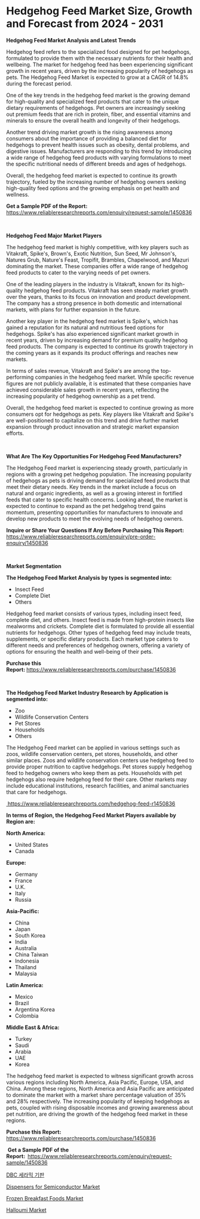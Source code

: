 <p><h1>Hedgehog Feed Market Size, Growth and Forecast from 2024 - 2031</h1></p><p><strong>Hedgehog Feed Market Analysis and Latest Trends</strong></p>
<p><p>Hedgehog feed refers to the specialized food designed for pet hedgehogs, formulated to provide them with the necessary nutrients for their health and wellbeing. The market for hedgehog feed has been experiencing significant growth in recent years, driven by the increasing popularity of hedgehogs as pets. The Hedgehog Feed Market is expected to grow at a CAGR of 14.8% during the forecast period.</p><p>One of the key trends in the hedgehog feed market is the growing demand for high-quality and specialized feed products that cater to the unique dietary requirements of hedgehogs. Pet owners are increasingly seeking out premium feeds that are rich in protein, fiber, and essential vitamins and minerals to ensure the overall health and longevity of their hedgehogs.</p><p>Another trend driving market growth is the rising awareness among consumers about the importance of providing a balanced diet for hedgehogs to prevent health issues such as obesity, dental problems, and digestive issues. Manufacturers are responding to this trend by introducing a wide range of hedgehog feed products with varying formulations to meet the specific nutritional needs of different breeds and ages of hedgehogs.</p><p>Overall, the hedgehog feed market is expected to continue its growth trajectory, fueled by the increasing number of hedgehog owners seeking high-quality feed options and the growing emphasis on pet health and wellness.</p></p>
<p><strong>Get a Sample PDF of the Report:&nbsp;</strong> <a href="https://www.reliableresearchreports.com/enquiry/request-sample/1450836">https://www.reliableresearchreports.com/enquiry/request-sample/1450836</a></p>
<p>&nbsp;</p>
<p><strong>Hedgehog Feed Major Market Players</strong></p>
<p><p>The hedgehog feed market is highly competitive, with key players such as Vitakraft, Spike's, Brown's, Exotic Nutrition, Sun Seed, Mr Johnson's, Natures Grub, Nature's Feast, Tropifit, Brambles, Chapelwood, and Mazuri dominating the market. These companies offer a wide range of hedgehog feed products to cater to the varying needs of pet owners.</p><p>One of the leading players in the industry is Vitakraft, known for its high-quality hedgehog feed products. Vitakraft has seen steady market growth over the years, thanks to its focus on innovation and product development. The company has a strong presence in both domestic and international markets, with plans for further expansion in the future.</p><p>Another key player in the hedgehog feed market is Spike's, which has gained a reputation for its natural and nutritious feed options for hedgehogs. Spike's has also experienced significant market growth in recent years, driven by increasing demand for premium quality hedgehog feed products. The company is expected to continue its growth trajectory in the coming years as it expands its product offerings and reaches new markets.</p><p>In terms of sales revenue, Vitakraft and Spike's are among the top-performing companies in the hedgehog feed market. While specific revenue figures are not publicly available, it is estimated that these companies have achieved considerable sales growth in recent years, reflecting the increasing popularity of hedgehog ownership as a pet trend.</p><p>Overall, the hedgehog feed market is expected to continue growing as more consumers opt for hedgehogs as pets. Key players like Vitakraft and Spike's are well-positioned to capitalize on this trend and drive further market expansion through product innovation and strategic market expansion efforts.</p></p>
<p>&nbsp;</p>
<p><strong>What Are The Key Opportunities For Hedgehog Feed Manufacturers?</strong></p>
<p><p>The Hedgehog Feed market is experiencing steady growth, particularly in regions with a growing pet hedgehog population. The increasing popularity of hedgehogs as pets is driving demand for specialized feed products that meet their dietary needs. Key trends in the market include a focus on natural and organic ingredients, as well as a growing interest in fortified feeds that cater to specific health concerns. Looking ahead, the market is expected to continue to expand as the pet hedgehog trend gains momentum, presenting opportunities for manufacturers to innovate and develop new products to meet the evolving needs of hedgehog owners.</p></p>
<p><strong>Inquire or Share Your Questions If Any Before Purchasing This Report:</strong> <a href="https://www.reliableresearchreports.com/enquiry/pre-order-enquiry/1450836">https://www.reliableresearchreports.com/enquiry/pre-order-enquiry/1450836</a></p>
<p>&nbsp;</p>
<p><strong>Market Segmentation</strong></p>
<p><strong>The Hedgehog Feed Market Analysis by types is segmented into:</strong></p>
<p><ul><li>Insect Feed</li><li>Complete Diet</li><li>Others</li></ul></p>
<p><p>Hedgehog feed market consists of various types, including insect feed, complete diet, and others. Insect feed is made from high-protein insects like mealworms and crickets. Complete diet is formulated to provide all essential nutrients for hedgehogs. Other types of hedgehog feed may include treats, supplements, or specific dietary products. Each market type caters to different needs and preferences of hedgehog owners, offering a variety of options for ensuring the health and well-being of their pets.</p></p>
<p><strong>Purchase this Report:&nbsp;</strong><a href="https://www.reliableresearchreports.com/purchase/1450836">https://www.reliableresearchreports.com/purchase/1450836</a></p>
<p>&nbsp;</p>
<p><strong>The Hedgehog Feed Market Industry Research by Application is segmented into:</strong></p>
<p><ul><li>Zoo</li><li>Wildlife Conservation Centers</li><li>Pet Stores</li><li>Households</li><li>Others</li></ul></p>
<p><p>The Hedgehog Feed market can be applied in various settings such as zoos, wildlife conservation centers, pet stores, households, and other similar places. Zoos and wildlife conservation centers use hedgehog feed to provide proper nutrition to captive hedgehogs. Pet stores supply hedgehog feed to hedgehog owners who keep them as pets. Households with pet hedgehogs also require hedgehog feed for their care. Other markets may include educational institutions, research facilities, and animal sanctuaries that care for hedgehogs.</p></p>
<p><a href="https://www.reliableresearchreports.com/hedgehog-feed-r1450836">&nbsp;https://www.reliableresearchreports.com/hedgehog-feed-r1450836</a></p>
<p><strong>In terms of Region, the Hedgehog Feed Market Players available by Region are:</strong></p>
<p>
    <p> <strong> North America: </strong>
        <ul>
            <li>United States</li>
            <li>Canada</li>
        </ul>
        </p> 
    <p> <strong> Europe: </strong>
        <ul>
            <li>Germany</li>
            <li>France</li>
            <li>U.K.</li>
            <li>Italy</li>
            <li>Russia</li>
        </ul>
        </p> 
    <p> <strong> Asia-Pacific: </strong>
        <ul>
            <li>China</li>
            <li>Japan</li>
            <li>South Korea</li>
            <li>India</li>
            <li>Australia</li>
            <li>China Taiwan</li>
            <li>Indonesia</li>
            <li>Thailand</li>
            <li>Malaysia</li>
        </ul>
        </p> 
    <p> <strong> Latin America: </strong>
        <ul>
            <li>Mexico</li>
            <li>Brazil</li>
            <li>Argentina Korea</li>
            <li>Colombia</li>
        </ul>
        </p> 
    <p> <strong> Middle East & Africa: </strong>
        <ul>
            <li>Turkey</li>
            <li>Saudi</li>
            <li>Arabia</li>
            <li>UAE</li>
            <li>Korea</li>
        </ul>
    </p>
    </p>
<p><p>The hedgehog feed market is expected to witness significant growth across various regions including North America, Asia Pacific, Europe, USA, and China. Among these regions, North America and Asia Pacific are anticipated to dominate the market with a market share percentage valuation of 35% and 28% respectively. The increasing popularity of keeping hedgehogs as pets, coupled with rising disposable incomes and growing awareness about pet nutrition, are driving the growth of the hedgehog feed market in these regions.</p></p>
<p><strong>Purchase this Report: </strong><a href="https://www.reliableresearchreports.com/purchase/1450836">https://www.reliableresearchreports.com/purchase/1450836</a></p>
<p>&nbsp;<strong>Get a Sample PDF of the Report:&nbsp;&nbsp;</strong><a href="https://www.reliableresearchreports.com/enquiry/request-sample/1450836">https://www.reliableresearchreports.com/enquiry/request-sample/1450836</a></p>
<p><strong></strong></p>
<p><p><a href="https://github.com/wallacBahrtyinger567686/Market-Research-Report-List-1/blob/main/288163717306.md">DBC 세라믹 기판</a></p><p><a href="https://issuu.com/reportprime-2/docs/dispensers-for-semiconductor-market-size-2030.pptx">Dispensers for Semiconductor Market</a></p><p><a href="https://github.com/angelajermaine/Market-Research-Report-List-2/blob/main/frozen-breakfast-foods-market.md">Frozen Breakfast Foods Market</a></p><p><a href="https://github.com/beatblasta/Market-Research-Report-List-2/blob/main/halloumi-market.md">Halloumi Market</a></p></p>